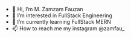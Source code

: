 - 👋 Hi, I’m M. Zamzam Fauzan
- 👀 I’m interested in FullStack Engineering
- 🌱 I’m currently learning FullStack MERN
- 📫 How to reach me my instagram @zamfau_

<!---
jajammm/jajammm is a ✨ special ✨ repository because its `README.md` (this file) appears on your GitHub profile.
You can click the Preview link to take a look at your changes.
--->
